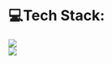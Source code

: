 # 💻Tech Stack:
<p align="left">
  <a href="https://skillicons.dev">
    <img src="https://skillicons.dev/icons?i=github,c,java,python,cpp,sqlite,linux"/> </br>
     <img src="https://skillicons.dev/icons?i=vscode,visualstudio,stackoverflow,replit,processing,discord,bots"/>
  </a>
</p>
